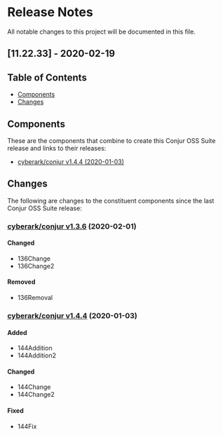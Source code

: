 # Release Notes
All notable changes to this project will be documented in this file.

## [11.22.33] - 2020-02-19

## Table of Contents

- [Components](#components)
- [Changes](#changes)

## Components

These are the components that combine to create this Conjur OSS Suite release and links
to their releases:

- [cyberark/conjur v1.4.4 (2020-01-03)](https://github.com/cyberark/conjur/releases/tag/v1.4.4)

## Changes

The following are changes to the constituent components since the last Conjur
OSS Suite release:

### [cyberark/conjur v1.3.6](https://github.com/cyberark/conjur/releases/tag/v1.3.6) (2020-02-01)

#### Changed
- 136Change
- 136Change2

#### Removed
- 136Removal

### [cyberark/conjur v1.4.4](https://github.com/cyberark/conjur/releases/tag/v1.4.4) (2020-01-03)

#### Added
- 144Addition
- 144Addition2

#### Changed
- 144Change
- 144Change2

#### Fixed
- 144Fix

